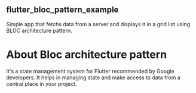 ## flutter_bloc_pattern_example

Simple app that fetchs data from a server and displays it in a grid list using BLOC architecture pattern.

# About Bloc architecture pattern

It's a state management system for Flutter recommended by Google developers. It helps in managing state and make access to data from a central place in your project.


